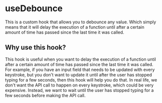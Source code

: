 # useDebounce

This is a custom hook that allows you to debounce any value. Which simply means that it will delay the execution of a function until after a certain amount of time has passed since the last time it was called.

## Why use this hook?

This hook is useful when you want to delay the execution of a function until after a certain amount of time has passed since the last time it was called. For example, if you have an input field that needs to be updated with every keystroke, but you don't want to update it until after the user has stopped typing for a few seconds, then this hook will help you do that. In real life, we don't want the API call to happen on every keystroke, which could be very expensive. Instead, we want to wait until the user has stopped typing for a few seconds before making the API call.
